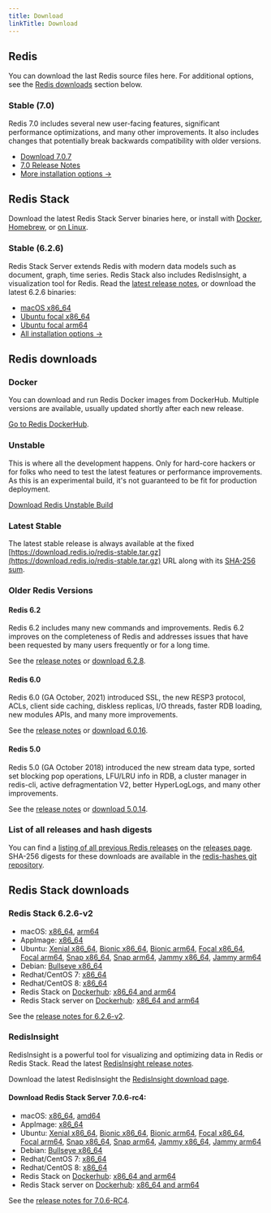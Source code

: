 ```yaml
---
title: Download
linkTitle: Download
---
```

<div class="download-cards">
<div id="download-redis">

## Redis

You can download the last Redis source files here. For additional options, see the [Redis downloads](#redis-downloads) section below.

### Stable (7.0)

Redis 7.0 includes several new user-facing features, significant performance optimizations, and many other improvements. It also includes changes that potentially break backwards compatibility with older versions.

* [Download 7.0.7](https://github.com/redis/redis/archive/7.0.7.tar.gz)
* [7.0 Release Notes](https://raw.githubusercontent.com/redis/redis/7.0/00-RELEASENOTES)
* [More installation options ->](#redis-downloads)

</div>

<div id="download-redis-stack">

## Redis Stack

Download the latest Redis Stack Server binaries here, or install with [Docker](/docs/stack/get-started/install/docker), [Homebrew](/docs/stack/get-started/install/mac-os), or [on Linux](/docs/stack/get-started/install/linux).

### Stable (6.2.6)

Redis Stack Server extends Redis with modern data models such as document, graph, time series. Redis Stack also includes RedisInsight, a visualization tool for Redis. Read the [latest release notes](https://github.com/redis-stack/redis-stack/releases/tag/v6.2.6-v2), or download the latest 6.2.6 binaries:

* [macOS x86_64](https://packages.redis.io/redis-stack/redis-stack-server-6.2.6-v2.catalina.x86_64.zip)
* [Ubuntu focal x86_64](https://packages.redis.io/redis-stack/redis-stack-server-6.2.6-v2.focal.x86_64.tar.gz)
* [Ubuntu focal arm64](https://packages.redis.io/redis-stack/redis-stack-server-6.2.6-v2.focal.arm64.tar.gz)
* [All installation options ->](#redis-stack-downloads)
</div>
</div>

<div id="download-details">

## Redis downloads

### Docker

You can download and run Redis Docker images from DockerHub. Multiple versions are available, usually updated shortly after each new release.

[Go to Redis DockerHub](https://hub.docker.com/_/redis).

### Unstable

This is where all the development happens. Only for hard-core hackers or for folks who need to test the latest features or performance improvements. As this is an experimental build, it's not guaranteed to be fit for production deployment.

[Download Redis Unstable Build](https://github.com/redis/redis/archive/unstable.tar.gz)

### Latest Stable

The latest stable release is always available at the fixed [https://download.redis.io/redis-stable.tar.gz](https://download.redis.io/redis-stable.tar.gz) URL along with its [SHA-256 sum](https://download.redis.io/redis-stable.tar.gz.SHA256SUM).

### Older Redis Versions

#### Redis 6.2

Redis 6.2 includes many new commands and improvements. Redis 6.2 improves on the completeness of Redis and addresses issues that have been requested by many users frequently or for a long time.

See the [release notes](https://raw.githubusercontent.com/redis/redis/6.2/00-RELEASENOTES) or [download 6.2.8](https://download.redis.io/releases/redis-6.2.8.tar.gz).

#### Redis 6.0

Redis 6.0 (GA October, 2021) introduced SSL, the new RESP3 protocol, ACLs, client side caching, diskless replicas, I/O threads, faster RDB loading, new modules APIs, and many more improvements.

See the [release notes](https://raw.githubusercontent.com/redis/redis/6.0/00-RELEASENOTES) or [download 6.0.16](https://download.redis.io/releases/redis-6.0.16.tar.gz).

#### Redis 5.0

Redis 5.0 (GA October 2018) introduced the new stream data type, sorted set blocking pop operations, LFU/LRU info in RDB, a cluster manager in redis-cli, active defragmentation V2, better HyperLogLogs, and many other improvements.

See the [release notes](https://raw.githubusercontent.com/redis/redis/5.0/00-RELEASENOTES) or [download 5.0.14](https://download.redis.io/releases/redis-5.0.14.tar.gz).

### List of all releases and hash digests

You can find a [listing of all previous Redis releases](https://download.redis.io/releases/) on the [releases page](https://download.redis.io/releases/). SHA-256 digests for these downloads are available in the [redis-hashes git repository](https://github.com/redis/redis-hashes/).

## Redis Stack downloads

### Redis Stack 6.2.6-v2

* macOS: [x86_64](https://packages.redis.io/redis-stack/redis-stack-server-6.2.6-v2.catalina.x86_64.zip), [arm64](https://packages.redis.io/redis-stack/redis-stack-server-6.2.6-v2.monterey.arm64.zip)
* AppImage: [x86_64](https://packages.redis.io/redis-stack/redis-stack-server-6.2.6-v2-x86_64.AppImage)
* Ubuntu: [Xenial x86_64](https://packages.redis.io/redis-stack/redis-stack-server-6.2.6-v2.xenial.x86_64.tar.gz), [Bionic x86_64](https://packages.redis.io/redis-stack/redis-stack-server-6.2.6-v2.bionic.x86_64.tar.gz), [Bionic arm64](https://packages.redis.io/redis-stack/redis-stack-server-6.2.6-v2.bionic.arm64.tar.gz), [Focal x86_64](https://packages.redis.io/redis-stack/redis-stack-server-6.2.6-v2.focal.x86_64.tar.gz), [Focal arm64](https://packages.redis.io/redis-stack/redis-stack-server-6.2.6-v2.focal.arm64.tar.gz), [Snap x86_64](https://packages.redis.io/redis-stack/redis-stack-server-6.2.6-v2.x86_64.snap), [Snap arm64](https://packages.redis.io/redis-stack/redis-stack-server-6.2.6-v2.arm64.snap), [Jammy x86_64](https://packages.redis.io/redis-stack/redis-stack-server-6.2.6-v2.jammy.x86_64.tar.gz), [Jammy arm64](https://packages.redis.io/redis-stack/redis-stack-server-6.2.6-v2.jammy.arm64.tar.gz) 
* Debian: [Bullseye x86_64](https://packages.redis.io/redis-stack/redis-stack-server-6.2.6-v2.bullseye.x86_64.tar.gz)
* Redhat/CentOS 7: [x86_64](https://packages.redis.io/redis-stack/redis-stack-server-6.2.6-v2.rhel7.x86_64.tar.gz)
* Redhat/CentOS 8: [x86_64](https://packages.redis.io/redis-stack/redis-stack-server-6.2.6-v2.rhel8.x86_64.tar.gz)
* Redis Stack on [Dockerhub](https://hub.docker.com/u/redis): [x86_64 and arm64](https://hub.docker.com/r/redis/redis-stack)
* Redis Stack server on [Dockerhub](https://hub.docker.com/u/redis): [x86_64 and arm64](https://hub.docker.com/r/redis/redis-stack-server)

See the [release notes for 6.2.6-v2](https://github.com/redis-stack/redis-stack/releases/tag/v6.2.6-v2).

### RedisInsight

RedisInsight is a powerful tool for visualizing and optimizing data in Redis or Redis Stack. Read the latest [RedisInsight release notes](https://github.com/RedisInsight/RedisInsight/releases).

Download the latest RedisInsight the [RedisInsight download page](https://redis.com/redis-enterprise/redis-insight/).

#### Download Redis Stack Server 7.0.6-rc4:

* macOS: [x86_64](https://packages.redis.io/redis-stack/redis-stack-server-7.0.6-RC4.catalina.x86_64.zip), [amd64](https://packages.redis.io/redis-stack/redis-stack-server-7.0.6-RC4.monterey.arm64.zip)
* AppImage: [x86_64](https://packages.redis.io/redis-stack/redis-stack-server-7.0.6-RC4-x86_64.AppImage)
* Ubuntu: [Xenial x86_64](https://packages.redis.io/redis-stack/redis-stack-server-7.0.6-RC4.xenial.x86_64.tar.gz), [Bionic x86_64](https://packages.redis.io/redis-stack/redis-stack-server-7.0.6-RC4.bionic.x86_64.tar.gz), [Bionic arm64](https://packages.redis.io/redis-stack/redis-stack-server-7.0.6-RC4.bionic.arm64.tar.gz), [Focal x86_64](https://packages.redis.io/redis-stack/redis-stack-server-7.0.6-RC4.focal.x86_64.tar.gz), [Focal arm64](https://packages.redis.io/redis-stack/redis-stack-server-7.0.6-RC4.focal.arm64.tar.gz), [Snap x86_64](https://packages.redis.io/redis-stack/redis-stack-server-7.0.6-RC4.x86_64.snap), [Snap arm64](https://packages.redis.io/redis-stack/redis-stack-server-7.0.6-RC4.arm64.snap), [Jammy x86_64](https://packages.redis.io/redis-stack/redis-stack-server-7.0.6-RC4.jammy.x86_64.zip), [Jammy arm64](https://packages.redis.io/redis-stack/redis-stack-server-7.0.6-RC4.jammy.arm64.zip)
* Debian: [Bullseye x86_64](https://packages.redis.io/redis-stack/redis-stack-server-7.0.6-RC4.bullseye.x86_64.tar.gz)
* Redhat/CentOS 7: [x86_64](https://packages.redis.io/redis-stack/redis-stack-server-7.0.6-RC4.rhel7.x86_64.tar.gz)
* Redhat/CentOS 8: [x86_64](https://packages.redis.io/redis-stack/redis-stack-server-7.0.6-RC4.rhel8.x86_64.tar.gz)
* Redis Stack on [Dockerhub](https://hub.docker.com/u/redis): [x86_64 and arm64](https://hub.docker.com/r/redis/redis-stack)
* Redis Stack server on [Dockerhub](https://hub.docker.com/u/redis): [x86_64 and arm64](https://hub.docker.com/r/redis/redis-stack-server)

See the [release notes for 7.0.6-RC4](https://github.com/redis-stack/redis-stack/releases/tag/v7.0.6-RC4).

</div>
